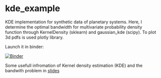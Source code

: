 # kde_example
KDE implementation for synthetic data of planetary systems. Here, I determine the optimal bandwidth for multivariate probability density function through KernelDensity (sklearn) and gaussian_kde (scipy). To plot 3d pdfs is used plotly library. 

Launch it in binder:

[![Binder](https://mybinder.org/badge_logo.svg)](https://mybinder.org/v2/gh/fjbautistas/kde_example/master)

Some usefull infromation of Kernel density estimation (KDE) and the bandwith problem in 
[slides](https://github.com/fjbautistas/kde_example/blob/master/slides/KDE.pdf)
